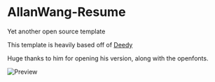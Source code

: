 # AllanWang-Resume

Yet another open source template

This template is heavily based off of [Deedy](https://github.com/deedy/Deedy-Resume)

Huge thanks to him for opening his version, along with the openfonts.

![Preview](https://www.allanwang.ca/resume-snapshot.PNG)
